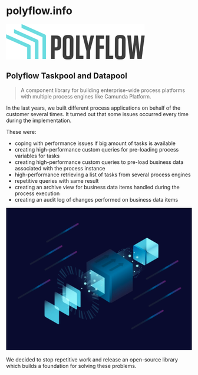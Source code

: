 # polyflow.info

![Logo](profile/assets/Positive@2x.png)
## Polyflow Taskpool and Datapool

> A component library for building enterprise-wide process platforms with multiple process engines like Camunda Platform.

In the last years, we built different process applications on behalf of the customer several times. It turned out that some issues occurred every
time during the implementation.

These were:

* coping with performance issues if big amount of tasks is available
* creating high-performance custom queries for pre-loading process variables for tasks
* creating high-performance custom queries to pre-load business data associated with the process instance
* high-performance retrieving a list of tasks from several process engines
* repetitive queries with same result
* creating an archive view for business data items handled during the process execution
* creating an audit log of changes performed on business data items

![Polyflow Hero](profile/assets/polyflow-hero-530x406.png)

We decided to stop repetitive work and release an open-source library which builds a foundation for solving these problems.


